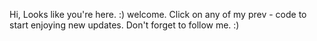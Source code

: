 Hi, Looks like you're here. :) welcome. Click on any of my prev - code to start enjoying new updates. Don't forget to follow me. :)
